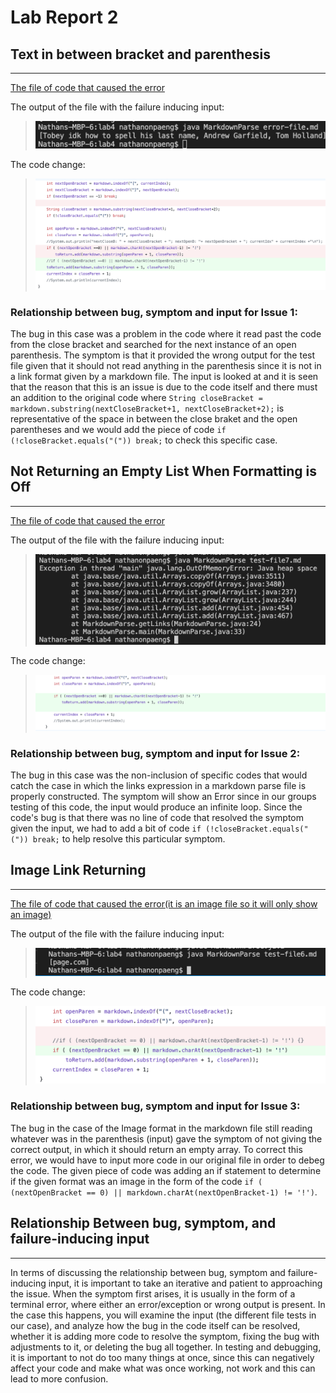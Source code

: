 # Lab Report 2

## Text in between bracket and parenthesis
---
[The file of code that caused the error](error-file.md)

The output of the file with the failure inducing input:
>![Image](error1.png)

The code change:
>![Image](solution1.png)

### Relationship between bug, symptom and input for Issue 1:
The bug in this case was a problem in the code where it read past the code from the close bracket and searched for the next instance of an open parenthesis. The symptom is that it provided the wrong output for the test file given that it should not read anything in the parenthesis since it is not in a link format given by a markdown file. The input is looked at and it is seen that the reason that this is an issue is due to the code itself and there must an addition to the original code where `String closeBracket = markdown.substring(nextCloseBracket+1, nextCloseBracket+2);` is representative of the space in between the close braket and the open parentheses and we would add the piece of code `if (!closeBracket.equals("(")) break;` to check this specific case.


## Not Returning an Empty List When Formatting is Off
---
[The file of code that caused the error](test-file7.md)

The output of the file with the failure inducing input:
>![Image](error2.png)

The code change:
>![Image](solution2.png)

### Relationship between bug, symptom and input for Issue 2:
The bug in this case was the non-inclusion of specific codes that would catch the case in which the links expression in a markdown parse file is properly constructed. The symptom will show an Error since in our groups testing of this code, the input would produce an infinite loop. Since the code's bug is that there was no line of code that resolved the symptom given the input, we had to add a bit of code `if (!closeBracket.equals("(")) break;` to help resolve this particular symptom.

## Image Link Returning
---
[The file of code that caused the error(it is an image file so it will only show an image)](test-file6.md)

The output of the file with the failure inducing input:
>![Image](error3.png)

The code change:
>![Image](solution3.png)

### Relationship between bug, symptom and input for Issue 3:
The bug in the case of the Image format in the markdown file still reading whatever was in the parenthesis (input) gave the symptom of not giving the correct output, in which it should return an empty array. To correct this error, we would have to input more code in our original file in order to debeg the code. The given piece of code was adding an if statement to determine if the given format was an image in the form of the code `if ( (nextOpenBracket == 0) || markdown.charAt(nextOpenBracket-1) != '!')`. 

## Relationship Between bug, symptom, and failure-inducing input
---
In terms of discussing the relationship between bug, symptom and failure-inducing input, it is important to take an iterative and patient to approaching the issue. When the symptom first arises, it is usually in the form of a terminal error, where either an error/exception or wrong output is present. In the case this happens, you will examine the input (the different file tests in our case), and analyze how the bug in the code itself can be resolved, whether it is adding more code to resolve the symptom, fixing the bug with adjustments to it, or deleting the bug all together. In testing and debugging, it is important to not do too many things at once, since this can negatively affect your code and make what was once working, not work and this can lead to more confusion.


